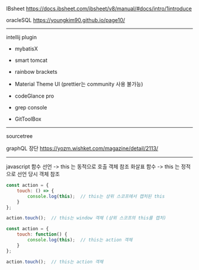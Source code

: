 IBsheet
https://docs.ibsheet.com/ibsheet/v8/manual/#docs/intro/1introduce


oracleSQL
https://youngkim90.github.io/page10/

-----

intellij plugin

- mybatisX
- smart tomcat
- rainbow brackets
- Material Theme UI (prettier는 community 사용 불가능)

- codeGlance pro
- grep console
- GitToolBox

-----

sourcetree

graphQL 장단
https://yozm.wishket.com/magazine/detail/2113/


------

javascript
함수 선언 -> this 는 동적으로 호출 객체 참조
화살표 함수 -> this 는 정적으로 선언 당시 객체 참조

```js
const action = {
    touch: () => {
        console.log(this);  // this는 상위 스코프에서 캡처된 this
    }
};

action.touch();  // this는 window 객체 (상위 스코프의 this를 캡처)

```
```js
const action = {
    touch: function() {
        console.log(this);  // this는 action 객체
    }
};

action.touch();  // this는 action 객체
```
